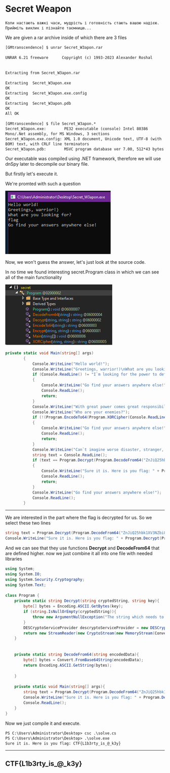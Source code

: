 # Secret Weapon

```
Коли настають важкі часи, мудрість і готовність стають вашою надією. Прийміть виклик і пізнайте таємницю...
```

We are given a rar archive inside of which there are 3 files

```
[GMtranscendence] $ unrar Secret_W3apon.rar

UNRAR 6.21 freeware      Copyright (c) 1993-2023 Alexander Roshal


Extracting from Secret_W3apon.rar

Extracting  Secret_W3apon.exe                                         OK
Extracting  Secret_W3apon.exe.config                                  OK
Extracting  Secret_W3apon.pdb                                         OK
All OK

[GMtranscendence] $ file Secret_W3apon.*
Secret_W3apon.exe:        PE32 executable (console) Intel 80386 Mono/.Net assembly, for MS Windows, 3 sections
Secret_W3apon.exe.config: XML 1.0 document, Unicode text, UTF-8 (with BOM) text, with CRLF line terminators
Secret_W3apon.pdb:        MSVC program database ver 7.00, 512*43 bytes
```

Our executable was compiled using .NET framework, therefore we will use dnSpy later to decompile our binary file.

But firstly let's execute it.

We're promted with such a question

![Question](./images/flag.png)

Now, we won't guess the answer, let's just look at the source code.

In no time we found interesting secret.Program class in which we can see all of the main functionality

![Class](./images/class.png)

```c#
private static void Main(string[] args)
		{
			Console.WriteLine("Hello world!");
			Console.WriteLine("Greetings, warrior!)\nWhat are you looking for?");
			if (Console.ReadLine() != "I`m looking for the power to defeat all my enemies!)")
			{
				Console.WriteLine("Go find your answers anywhere else!");
				Console.ReadLine();
				return;
			}
			Console.WriteLine("With great power comes great responsibility....   We must know you will use it with wisdom!)");
			Console.WriteLine("Who are your enemies?");
			if (!(Program.EncodeTo64(Program.XORCipher(Console.ReadLine(), "piganddogs")) == "JwxHABwBRAkOFBgdDg8JRBMGExtQDBEIAg=="))
			{
				Console.WriteLine("Go find your answers anywhere else!");
				Console.ReadLine();
				return;
			}
			Console.WriteLine("Can`t imagine worse disaster, stranger, only true power will help you. But no sage know answer better than you... What is the true power?");
			string text = Console.ReadLine();
			if (text == Program.Decrypt(Program.DecodeFrom64("ZnJiQ25hbk1XV3NZbi85bS8vSkkxUT09"), "DES_pass"))
			{
				Console.WriteLine("Sure it is. Here is you flag: " + Program.Decrypt(Program.DecodeFrom64("MXpvSlZzeVUzZzNFbWlFOHZIeXd3MGtHeEVvTWZVNC8="), text));
				Console.ReadLine();
				return;
			}
			Console.WriteLine("Go find your answers anywhere else!");
			Console.ReadLine();
		}
```

---

We are interested in the part where the flag is decrypted for us. So we select these two lines

```c#
string text = Program.Decrypt(Program.DecodeFrom64("ZnJiQ25hbk1XV3NZbi85bS8vSkkxUT09"), "DES_pass");
Console.WriteLine("Sure it is. Here is you flag: " + Program.Decrypt(Program.DecodeFrom64("MXpvSlZzeVUzZzNFbWlFOHZIeXd3MGtHeEVvTWZVNC8="), text));
```

And we can see that they use functions __Decrypt__ and __DecodeFrom64__ that are defined higher. now we just combine it all into one file with needed libraries

```c#
using System;
using System.IO;
using System.Security.Cryptography;
using System.Text;

class Program {
	private static string Decrypt(string cryptedString, string key){
		byte[] bytes = Encoding.ASCII.GetBytes(key);
		if (string.IsNullOrEmpty(cryptedString)){
			throw new ArgumentNullException("The string which needs to be decrypted can not be null.");
		}
		DESCryptoServiceProvider descryptoServiceProvider = new DESCryptoServiceProvider();
		return new StreamReader(new CryptoStream(new MemoryStream(Convert.FromBase64String(cryptedString)), descryptoServiceProvider.CreateDecryptor(bytes, bytes), CryptoStreamMode.Read)).ReadToEnd();
	}


	private static string DecodeFrom64(string encodedData){
		byte[] bytes = Convert.FromBase64String(encodedData);
		return Encoding.ASCII.GetString(bytes);

	}

	private static void Main(string[] args){
		string text = Program.Decrypt(Program.DecodeFrom64("ZnJiQ25hbk1XV3NZbi85bS8vSkkxUT09"), "DES_pass");
		Console.WriteLine("Sure it is. Here is you flag: " + Program.Decrypt(Program.DecodeFrom64("MXpvSlZzeVUzZzNFbWlFOHZIeXd3MGtHeEVvTWZVNC8="), text));
		Console.ReadLine();
	}
}
```

Now we just compile it and execute. 

```
PS C:\Users\Administrator\Desktop> csc .\solve.cs
PS C:\Users\Administrator\Desktop> .\solve.exe
Sure it is. Here is you flag: CTF{L1b3rty_is_@_k3y}
```

---

## CTF{L1b3rty_is_@_k3y}


